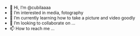 - 👋 Hi, I’m @cubilaaaa
- 👀 I’m interested in media, fotography
- 🌱 I’m currently learning how to take a picture and video goodly
- 💞️ I’m looking to collaborate on ...
- 📫 How to reach me ...

<!---
cubilaaaa/cubilaaaa is a ✨ special ✨ repository because its `README.md` (this file) appears on your GitHub profile.
You can click the Preview link to take a look at your changes.
--->
